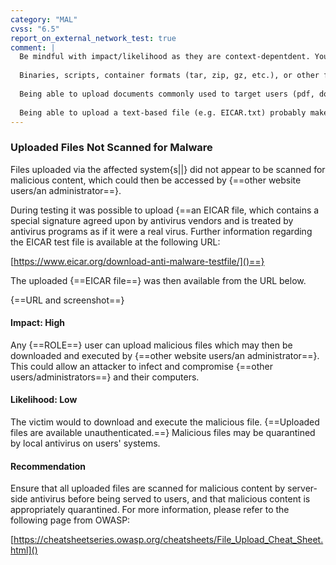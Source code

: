 ```yaml
---
category: "MAL"
cvss: "6.5"
report_on_external_network_test: true
comment: |
  Be mindful with impact/likelihood as they are context-depentdent. You need to determine which file types are permitted, why that matters for the target environment, who can access them and how.
  
  Binaries, scripts, container formats (tar, zip, gz, etc.), or other file types that are executable by default on common platforms (or within the specific target environment) will probably make the impact high.
  
  Being able to upload documents commonly used to target users (pdf, docm, xlsm, etc.) probably makes the impact high.
  
  Being able to upload a text-based file (e.g. EICAR.txt) probably makes the impact medium/low.
---
```

### Uploaded Files Not Scanned for Malware
Files uploaded via the affected system{s||} did not appear to be scanned for malicious content, which could then be accessed by {==other website users/an administrator==}.

During testing it was possible to upload {==an EICAR file, which contains a special signature agreed upon by antivirus vendors and is treated by antivirus programs as if it were a real virus. Further information regarding the EICAR test file is available at the following URL:

[https://www.eicar.org/download-anti-malware-testfile/]()==}

The uploaded {==EICAR file==} was then available from the URL below.

{==URL and screenshot==}
#### Impact: High
Any {==ROLE==} user can upload malicious files which may then be downloaded and executed by {==other website users/an administrator==}. This could allow an attacker to infect and compromise {==other users/administrators==} and their computers.
#### Likelihood: Low
The victim would to download and execute the malicious file. {==Uploaded files are available unauthenticated.==} Malicious files may be quarantined by local antivirus on users' systems.
#### Recommendation
Ensure that all uploaded files are scanned for malicious content by server-side antivirus before being served to users, and that malicious content is appropriately quarantined. For more information, please refer to the following page from OWASP:

[https://cheatsheetseries.owasp.org/cheatsheets/File_Upload_Cheat_Sheet.html]()
